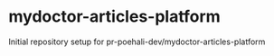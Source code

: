 # mydoctor-articles-platform

Initial repository setup for pr-poehali-dev/mydoctor-articles-platform